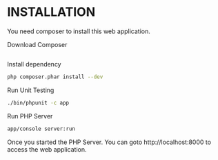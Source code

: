 INSTALLATION
============
You need composer to install this web application.

Download Composer
```bash

```

Install dependency
```bash
php composer.phar install --dev
```

Run Unit Testing
```bash
./bin/phpunit -c app
```

Run PHP Server
```bash
app/console server:run
```

Once you started the PHP Server. You can goto http://localhost:8000 to access the web application.